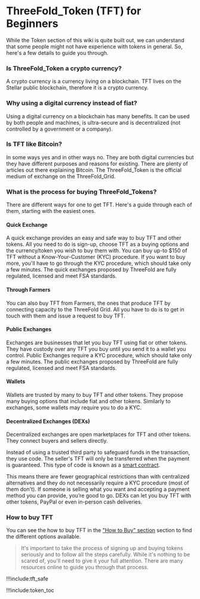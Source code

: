 # ThreeFold_Token (TFT) for Beginners

While the Token section of this wiki is quite built out, we can understand that some people might not have experience with tokens in general. So, here's a few details to guide you through.

### Is ThreeFold_Token a crypto currency?

A crypto currency is a currency living on a blockchain. TFT lives on the Stellar public blockchain, therefore it is a crypto currency. 

### Why using a digital currency instead of fiat?

Using a digital currency on a blockchain has many benefits. It can be used by both people and machines, is ultra-secure and is decentralized (not controlled by a government or a company). 

### Is TFT like Bitcoin?

In some ways yes and in other ways no. They are both digital currencies but they have different purposes and reasons for existing. There are plenty of articles out there explaining Bitcoin. The ThreeFold_Token is the official medium of exchange on the ThreeFold_Grid.

### What is the process for buying ThreeFold_Tokens?

There are different ways for one to get TFT. Here's a guide through each of them, starting with the easiest ones. 

#### Quick Exchange

A quick exchange provides an easy and safe way to buy TFT and other tokens. All you need to do is sign-up, choose TFT as a buying options and the currency/token you wish to buy them with. You can buy up-to $150 of TFT without a Know-Your-Customer (KYC) procedure. If you want to buy more, you'll have to go through the KYC procedure, which should take only a few minutes. The quick exchanges proposed by ThreeFold are fully regulated, licensed and meet FSA standards.

#### Through Farmers

You can also buy TFT from Farmers, the ones that produce TFT by connecting capacity to the ThreeFold Grid. All you have to do is to get in touch with them and issue a request to buy TFT. 

#### Public Exchanges

Exchanges are businesses that let you buy TFT using fiat or other tokens. They have custody over any TFT you buy until you send it to a wallet you control. Public Exchanges require a KYC procedure, which should take only a few minutes. The public exchanges proposed by ThreeFold are fully regulated, licensed and meet FSA standards. 

#### Wallets

Wallets are trusted by many to buy TFT and other tokens. They propose many buying options that include fiat and other tokens. Similarly to exchanges, some wallets may require you to do a KYC. 

#### Decentralized Exchanges (DEXs)

Decentralized exchanges are open marketplaces for TFT and other tokens. They connect buyers and sellers directly.

Instead of using a trusted third party to safeguard funds in the transaction, they use code. The seller's TFT will only be transferred when the payment is guaranteed. This type of code is known as a [smart contract](https://www.investopedia.com/terms/s/smart-contracts.asp).

This means there are fewer geographical restrictions than with centralized alternatives and they do not necessarily require a KYC procedure (most of them don't). If someone is selling what you want and accepting a payment method you can provide, you’re good to go. DEXs can let you buy TFT with other tokens, PayPal or even in-person cash deliveries. 

### How to buy TFT

You can see the how to buy TFT in the ["How to Buy" section](how_to_buy_and_sell) section to find the different options available. 

> It's important to take the process of signing up and buying tokens seriously and to follow all the steps carefully. While it's nothing to be scared of, you'll need to give it your full attention. There are many resources online to  guide you through that process.


!!!include:tft_safe

!!!include:token_toc